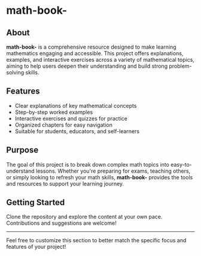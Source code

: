 # math-book-

## About

**math-book-** is a comprehensive resource designed to make learning mathematics engaging and accessible. This project offers explanations, examples, and interactive exercises across a variety of mathematical topics, aiming to help users deepen their understanding and build strong problem-solving skills.

## Features

- Clear explanations of key mathematical concepts
- Step-by-step worked examples
- Interactive exercises and quizzes for practice
- Organized chapters for easy navigation
- Suitable for students, educators, and self-learners

## Purpose

The goal of this project is to break down complex math topics into easy-to-understand lessons. Whether you're preparing for exams, teaching others, or simply looking to refresh your math skills, **math-book-** provides the tools and resources to support your learning journey.

## Getting Started

Clone the repository and explore the content at your own pace. Contributions and suggestions are welcome!

---

Feel free to customize this section to better match the specific focus and features of your project!
